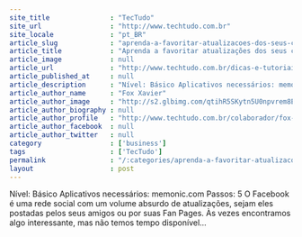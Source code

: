```yaml
---
site_title               : "TecTudo"
site_url                 : "http://www.techtudo.com.br"
site_locale              : "pt_BR"
article_slug             : "aprenda-a-favoritar-atualizacoes-dos-seus-contatos-no-facebook"
article_title            : "Aprenda a favoritar atualizações dos seus contatos no Facebook"
article_image            : null
article_url              : "http://www.techtudo.com.br/dicas-e-tutoriais/noticia/2011/03/aprenda-favoritar-atualizacoes-dos-seus-contatos-no-facebook.html"
article_published_at     : null
article_description      : "Nível: Básico Aplicativos necessários: memonic.com Passos: 5 O Facebook é uma rede social com um volume absurdo de atualizações, sejam eles postadas pelos seus amigos ou por suas Fan Pages. Às vezes encontramos algo interessante, mas não temos tempo disponível..."
article_author_name      : "Fox Xavier"
article_author_image     : "http://s2.glbimg.com/qtihR5SKytn5U0npvrem8E8ED1A=/30x30/s2.glbimg.com/gYHXM6R_LP8QKWnMbHlpR4mBymg=/140x140/s.glbimg.com/po/tt2/f/original/2013/11/12/fox-xavier.jpg"
article_author_biography : null
article_author_profile   : "http://www.techtudo.com.br/colaborador/fox-xavier.html"
article_author_facebook  : null
article_author_twitter   : null
category                 : ['business']
tags                     : ['TecTudo']
permalink                : "/:categories/aprenda-a-favoritar-atualizacoes-dos-seus-contatos-no-facebook/"
layout                   : post
---
```


Nível: Básico Aplicativos necessários: memonic.com Passos: 5 O Facebook é uma rede social com um volume absurdo de atualizações, sejam eles postadas pelos seus amigos ou por suas Fan Pages. Às vezes encontramos algo interessante, mas não temos tempo disponível...
